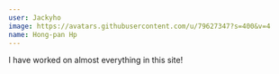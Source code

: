 ```yaml
---
user: Jackyho
image: https://avatars.githubusercontent.com/u/79627347?s=400&v=4
name: Hong-pan Hp
---
```

I have worked on almost everything in this site!
